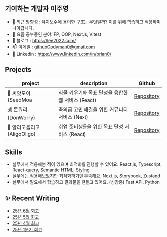 ## 기여하는 개발자 이주영

- 🎯 최근 방향성 : 유지보수에 용이한 구조는 무엇일까? 이를 위해 학습하고 적용하며 나아갑니다.
- 🌱 요즘 공부중인 분야: FP, OOP, Next.js, Vitest
- 📔 블로그 : https://lee2022.com/
- 📫 이메일 : githubCodyman0@gmail.com
- 🔗 Linkedin : https://www.linkedin.com/in/brian0/

## Projects
| project | description | Github |
| --- | --- | --- |
| 🌱 씨앗모아 (SeedMoa | 식물 키우기와 목표 달성을 융합한 웹 서비스 (React) | [Repository](https://github.com/aligo-ligo/aligo-oligo-frontend-latest) |
| 💰 돈워리 (DonWorry) | 축의금 고민 해결을 위한 커뮤니티 서비스 (Next)| [Repository](https://github.com/dnd-side-project/dnd-10th-3-frontend) |
| 🐢 알리고올리고 (AligoOligo) | 취업 준비생들을 위한 목표 달성 서비스 (React)| [Repository](https://github.com/aligo-ligo/aligo-oligo-frontend-latest) |


## Skills
- 실무에서 적용해본 적이 있으며 최적화를 진행할 수 있어요.
React.js, Typescript, React-query, Semantic HTML, Styling
- 실무에는 적용해보았지만 최적화하기엔 부족해요.
Next.js, Storybook, Zustand
- 실무에서 필요해서 학습하고 결과물을 만들고 있어요. (성장중)
Fast API, Python

  

## ✨ Recent Writing

- [25년 6월 회고](https://www.lee2022.com/blog/25y-m6-memoir)
- [25년 5월 회고](https://www.lee2022.com/blog/25y-m5-memoir)
- [25년 4월 회고](https://www.lee2022.com/blog/25y-m4-memoir)
- [25년 1분기 회고](https://www.lee2022.com/blog/25y-q1-memoir)
<!-- BLOG-POST-LIST:START -->
<!-- BLOG-POST-LIST:END -->
